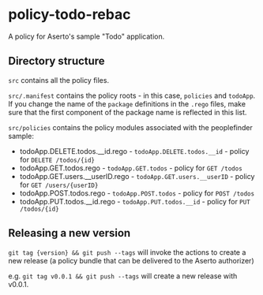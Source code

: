 # policy-todo-rebac

A policy for Aserto's sample "Todo" application.

## Directory structure

`src` contains all the policy files.

`src/.manifest` contains the policy roots - in this case, `policies` and `todoApp`. If you change the name of the `package` definitions in the `.rego` files, make sure that the first component of the package name is reflected in this list.

`src/policies` contains the policy modules associated with the peoplefinder sample:

* todoApp.DELETE.todos.__id.rego - `todoApp.DELETE.todos.__id` - policy for `DELETE /todos/{id}`
* todoApp.GET.todos.rego - `todoApp.GET.todos` - policy for `GET /todos`
* todoApp.GET.users.__userID.rego - `todoApp.GET.users.__userID` - policy for `GET /users/{userID}`
* todoApp.POST.todos.rego - `todoApp.POST.todos` - policy for `POST /todos`
* todoApp.PUT.todos.__id.rego - `todoApp.PUT.todos.__id` - policy for `PUT /todos/{id}`

## Releasing a new version

`git tag {version} && git push --tags` will invoke the actions to create a new release (a policy bundle that can be delivered to the Aserto authorizer)

e.g. `git tag v0.0.1 && git push --tags` will create a new release with v0.0.1.

